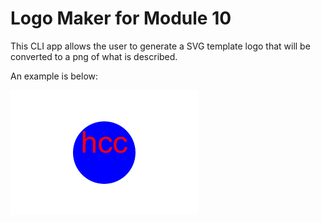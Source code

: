 # Logo Maker for Module 10

This CLI app allows the user to generate a SVG template logo that will be converted to a png of what is described. 

An example is below:

![example](./Main/logo.png)